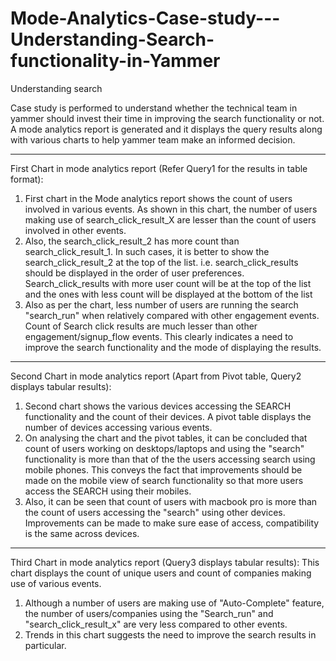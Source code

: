 # Mode-Analytics-Case-study---Understanding-Search-functionality-in-Yammer
Understanding search

Case study is performed to understand whether the technical team in yammer should invest their time in improving the 
search functionality or not. A mode analytics report is generated and it displays the query results along with various charts 
to help yammer team make an informed decision.
*****************************************************************************************************
First Chart in mode analytics report (Refer Query1 for the results in table format):
1) First chart in the Mode analytics report shows the count of users involved in various events. As shown in this chart, 
the number of users making use of search_click_result_X are lesser than the count of users involved in other events. 
2) Also, the search_click_result_2 has more count than search_click_result_1. In such cases, it is better to show the 
search_click_result_2 at the top of the list. i.e. search_click_results should be displayed in the order of user preferences. 
Search_click_results with more user count will be at the top of the list and the ones with less count will be displayed at the 
bottom of the list
3) Also as per the chart, less number of users are running the search "search_run" when relatively compared with other engagement 
events. Count of Search click results are much lesser than other engagement/signup_flow events. This clearly indicates a need
to improve the search functionality and the mode of displaying the results.

*****************************************************************************************************
Second Chart in mode analytics report (Apart from Pivot table, Query2 displays tabular results):
1) Second chart shows the various devices accessing the SEARCH functionality and the count of their devices. A pivot table displays the number of devices accessing various events.
2) On analysing the chart and the pivot tables, it can be concluded that count of users working on desktops/laptops and using the "search" functionality is more than that of the the users accessing search using mobile phones. This conveys the fact that improvements should be made on the mobile view of search functionality so that more users access the SEARCH using their mobiles.
3) Also, it can be seen that count of users with macbook pro is more than the count of users accessing the "search" using other devices.  Improvements can be made to make sure ease of access, compatibility is the same across devices.

*****************************************************************************************************
Third Chart in mode analytics report (Query3 displays tabular results):
This chart displays the count of unique users and count of companies making use of various events.
1) Although a number of users are making use of "Auto-Complete" feature, the number of users/companies using the "Search_run" and "search_click_result_x" are very less compared to other events.
2) Trends in this chart suggests the need to improve the search results in particular.
